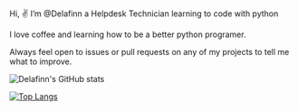 Hi, ✌️ I’m @Delafinn a Helpdesk Technician learning to code with python

I love coffee and learning how to be a better python programer. 

Always feel open to issues or pull requests on any of my projects to tell me what to improve.

![Delafinn's GitHub stats](https://github-readme-stats.vercel.app/api?username=Delafinn&show_icons=true&theme=dracula)

[![Top Langs](https://github-readme-stats.vercel.app/api/top-langs/?username=Delafinn&layout=compact&theme=dracula)](https://github.com/Delafinn/github-readme-stats)
<!---
Delafinn/Delafinn is a ✨ special ✨ repository because its `README.md` (this file) appears on your GitHub profile.
You can click the Preview link to take a look at your changes.
--->
